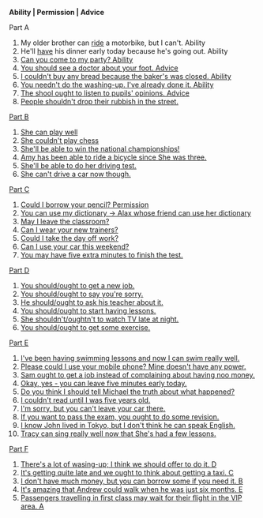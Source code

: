 **Ability | Permission | Advice**

Part A
1. My older brother can <u>ride</u> a motorbike, but I can't. Ability
2. He'll <u>have</u> his dinner early today because he's going out. Ability
3. <u>Can you<u> come to my party? Ability
4. You <u>should see</u> a doctor about your foot. Advice
5. I <u>couldn't buy</u> any bread because the baker's was closed. Ability
6. You <u>needn't do</u> the washing-up. I've already done it. Ability
7. The shool <u>ought to listen</u> to pupils' opinions. Advice
8. People <u>shouldn't drop</u> their rubbish in the street.

Part B
1. She <u>can play</u> well
2. She <u>couldn't play</u> chess
3. She'll <u>be able to win</u> the national championships!
4. Amy has <u>been able to ride</u> a bicycle since She was three.
5. She'll <u>be able to do</u> her driving test.
6. She <u>can't drive</u> a car now though.

Part C
1. Could I borrow your pencil? Permission
2. You can use my dictionary
-> Alax whose friend can use her dictionary
3. May I leave the classroom?
4. Can I wear your new trainers?
5. Could I take the day off work?
6. Can I use your car this weekend?
7. You may have five extra minutes to finish the test.

Part D
1. You should/ought to get a new job.
2. You should/ought to say you're sorry.
3. He should/ought to ask his teacher about it.
4. You should/ought to start having lessons.
5. She shouldn't/oughtn't to watch TV late at night.
6. You should/ought to get some exercise.

Part E
1. I've been having swimming lessons and now I <u>can</u> swim really well.
2. Please <u>could</u> I use your mobile phone? Mine doesn't have any power.
3. Sam <u>ought to</u> get a job instead of complaining about having noo money.
4. Okay, yes - you <u>can</u> leave five minutes early today.
5. Do you think I <u>should</u> tell Michael the truth about what happened?
6. I <u>couldn't</u> read until I was five years old.
7. I'm sorry, but you <u>can't</u> leave your car there.
8. If you want to pass the exam, you <u>ought to</u> do some revision.
9. I know John lived in Tokyo, but I don't think he <u>can</u> speak English.
10. Tracy <u>can</u> sing really well now that She's had a few lessons.

Part F
1. There's a lot of wasing-up; I think we should offer to do it. D
2. It's getting quite late and we ought to think about getting a taxi. C
3. I don't have much money, but you can borrow some if you need it. B
4. It's amazing that Andrew could walk when he was just six months. E
5. Passengers travelling in first class may wait for their flight in the VIP area. A